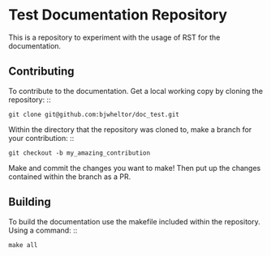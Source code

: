 Test Documentation Repository
=============================
This is a repository to experiment with the usage of RST for the documentation. 

Contributing 
------------
To contribute to the documentation. Get a local working copy by cloning the
repository: ::

    git clone git@github.com:bjwheltor/doc_test.git 


Within the directory that the repository was cloned to, make a branch for your
contribution: ::

    git checkout -b my_amazing_contribution


Make and commit the changes you want to make! Then put up the changes
contained within the branch as a PR.


Building
--------
To build the documentation use the makefile included within the repository.
Using a command: ::

    make all

